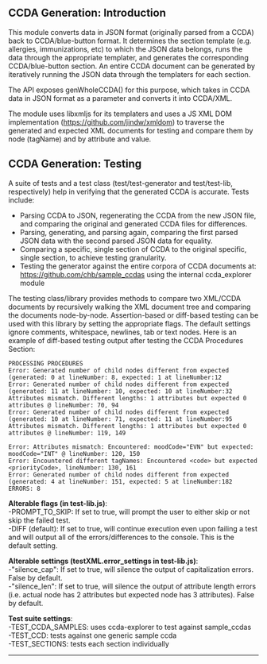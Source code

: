 ## CCDA Generation: Introduction
This module converts data in JSON format (originally parsed from a CCDA) back to CCDA/blue-button format. It determines the section template (e.g. allergies, immunizations, etc) to which the JSON data belongs, runs the data through the appropriate templater, and generates the corresponding CCDA/blue-button section. An entire CCDA document can be generated by iteratively running the JSON data through the templaters for each section. 

The API exposes genWholeCCDA() for this purpose, which takes in CCDA data in JSON format as a parameter and converts it into CCDA/XML.

The module uses libxmljs for its templaters and uses a JS XML DOM implementation (https://github.com/jindw/xmldom) to traverse the generated and expected XML documents for testing and compare them by node (tagName) and by attribute and value. 

## CCDA Generation: Testing
A suite of tests and a test class (test/test-generator and test/test-lib, respectively) help in verifying that the generated CCDA is accurate. Tests include: 
  - Parsing CCDA to JSON, regenerating the CCDA from the new JSON file, and comparing the original and generated CCDA files for differences. 
  - Parsing, generating, and parsing again, comparing the first parsed JSON data with the second parsed JSON data for equality. 
  - Comparing a specific, single section of CCDA to the original specific, single section, to achieve testing granularity. 
  - Testing the generator against the entire corpora of CCDA documents at: https://github.com/chb/sample_ccdas using the internal     ccda_explorer module
  
The testing class/library provides methods to compare two XML/CCDA documents by recursively walking the XML document tree and comparing the documents node-by-node. Assertion-based or diff-based testing can be used with this library by setting the appropriate flags. The default settings ignore comments, whitespace, newlines, tab or text nodes. Here is an example of diff-based testing output after testing the CCDA Procedures Section:

````
PROCESSING PROCEDURES
Error: Generated number of child nodes different from expected (generated: 0 at lineNumber: 8, expected: 1 at lineNumber:12
Error: Generated number of child nodes different from expected (generated: 11 at lineNumber: 10, expected: 10 at lineNumber:32
Attributes mismatch. Different lengths: 1 attributes but expected 0 attributes @ lineNumber: 70, 94
Error: Generated number of child nodes different from expected (generated: 10 at lineNumber: 71, expected: 11 at lineNumber:95
Attributes mismatch. Different lengths: 1 attributes but expected 0 attributes @ lineNumber: 119, 149

Error: Attributes mismatch: Encountered: moodCode="EVN" but expected: moodCode="INT" @ lineNumber: 120, 150
Error: Encountered different tagNames: Encountered <code> but expected <priorityCode>, lineNumber: 130, 161
Error: Generated number of child nodes different from expected (generated: 4 at lineNumber: 151, expected: 5 at lineNumber:182
ERRORS: 8
````



**Alterable flags (in test-lib.js)**:   
  -PROMPT_TO_SKIP: If set to true, will prompt the user to either skip or not skip the failed test.  
  -DIFF (default): If set to true, will continue execution even upon failing a test and will output all of the errors/differences to the console. This is the default setting.  

**Alterable settings (testXML.error_settings in test-lib.js)**:   
  -"silence_cap": If set to true, will silence the output of capitalization errors. False by default.      
  -"silence_len": If set to true, will silence the output of attribute length errors (i.e. actual node has 2 attributes but expected node has 3 attributes). False by default.

**Test suite settings**:   
  -TEST_CCDA_SAMPLES: uses ccda-explorer to test against sample_ccdas    
  -TEST_CCD: tests against one generic sample ccda   
  -TEST_SECTIONS: tests each section individually  


***

